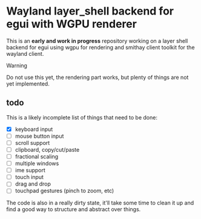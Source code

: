 # Wayland layer_shell backend for egui with WGPU renderer

This is an **early and work in progress** repository working on a layer shell backend for egui using wgpu for rendering and smithay client toolkit for the wayland client.

> [!WARNING]
> Do not use this yet, the rendering part works, but plenty of things are not yet implemented.

## todo

This is a likely incomplete list of things that need to be done:

- [x] keyboard input
- [ ] mouse button input
- [ ] scroll support
- [ ] clipboard, copy/cut/paste
- [ ] fractional scaling
- [ ] multiple windows
- [ ] ime support
- [ ] touch input
- [ ] drag and drop
- [ ] touchpad gestures (pinch to zoom, etc)

The code is also in a really dirty state, it'll take some time to clean it up and find a good way to structure and abstract over things.
